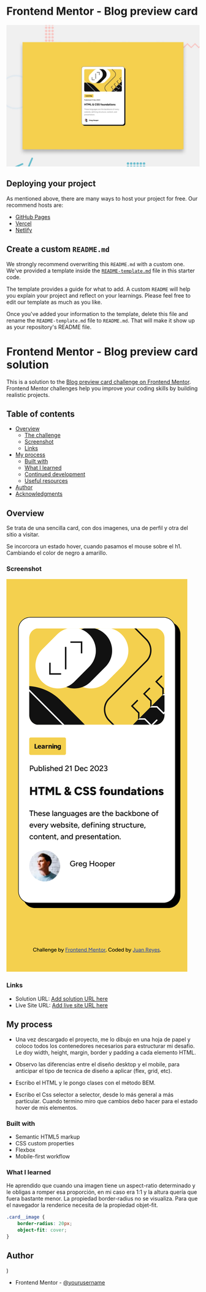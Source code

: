 # Frontend Mentor - Blog preview card

![Design preview for the Blog preview card coding challenge](./preview.jpg)


## Deploying your project

As mentioned above, there are many ways to host your project for free. Our recommend hosts are:

- [GitHub Pages](https://pages.github.com/)
- [Vercel](https://vercel.com/)
- [Netlify](https://www.netlify.com/)

## Create a custom `README.md`

We strongly recommend overwriting this `README.md` with a custom one. We've provided a template inside the [`README-template.md`](./README-template.md) file in this starter code.

The template provides a guide for what to add. A custom `README` will help you explain your project and reflect on your learnings. Please feel free to edit our template as much as you like.

Once you've added your information to the template, delete this file and rename the `README-template.md` file to `README.md`. That will make it show up as your repository's README file.

# Frontend Mentor - Blog preview card solution

This is a solution to the [Blog preview card challenge on Frontend Mentor](https://www.frontendmentor.io/challenges/blog-preview-card-ckPaj01IcS). Frontend Mentor challenges help you improve your coding skills by building realistic projects. 

## Table of contents

- [Overview](#overview)
  - [The challenge](#the-challenge)
  - [Screenshot](#screenshot)
  - [Links](#links)
- [My process](#my-process)
  - [Built with](#built-with)
  - [What I learned](#what-i-learned)
  - [Continued development](#continued-development)
  - [Useful resources](#useful-resources)
- [Author](#author)
- [Acknowledgments](#acknowledgments)



## Overview

Se trata de una sencilla card, con dos imagenes, una de perfil y otra del sitio a visitar.

Se incorcora un estado hover, cuando pasamos el mouse sobre 
el h1. Cambiando el color de negro a amarillo.

### Screenshot

![captura de pantalla](./assets/images/card-mobile.png)

### Links

- Solution URL: [Add solution URL here](https://github.com/juan-mentor/blog-preview-card-main.git)
- Live Site URL: [Add live site URL here](https://juan-mentor.github.io/blog-preview-card-main/)

## My process

- Una vez descargado el proyecto, me lo dibujo en una hoja de papel y coloco todos los contenedores necesarios para estructurar mi desafio. Le doy width, height, margin, border y padding a cada elemento HTML.

- Observo las diferencias entre el diseño desktop y el mobile, para anticipar el tipo de tecnica de diseño a aplicar (flex, grid, etc).

- Escribo el HTML y le pongo clases con el método BEM.

- Escribo el Css selector a selector, desde lo más general a más particular. Cuando termino miro que cambios debo hacer para el estado hover de mis elementos.

### Built with

- Semantic HTML5 markup
- CSS custom properties
- Flexbox
- Mobile-first workflow

### What I learned

He aprendido que cuando una imagen tiene un aspect-ratio determinado y le obligas a romper esa proporción, en mi caso era 1:1 y la altura quería que fuera bastante menor. La propiedad border-radius no se visualiza. Para que el navegador la renderice necesita de la propiedad objet-fit.

```css
.card__image {
    border-radius: 20px;
    object-fit: cover;
}  
```
## Author

)
- Frontend Mentor - [@yourusername](https://www.frontendmentor.io/profile/juanmentor)
